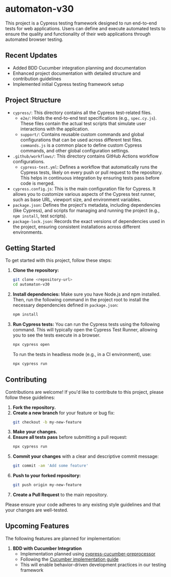 # automaton-v30

This project is a Cypress testing framework designed to run end-to-end tests for web applications. Users can define and execute automated tests to ensure the quality and functionality of their web applications through automated browser testing.

## Recent Updates
- Added BDD Cucumber integration planning and documentation
- Enhanced project documentation with detailed structure and contribution guidelines
- Implemented initial Cypress testing framework setup

## Project Structure

*   `cypress/`: This directory contains all the Cypress test-related files.
    *   `e2e/`: Holds the end-to-end test specifications (e.g., `spec.cy.js`). These files contain the actual test scripts that simulate user interactions with the application.
    *   `support/`: Contains reusable custom commands and global configurations that can be used across different test files. `commands.js` is a common place to define custom Cypress commands, and other global configuration settings.
*   `.github/workflows/`: This directory contains GitHub Actions workflow configurations.
    *   `cypress-test.yml`: Defines a workflow that automatically runs the Cypress tests, likely on every push or pull request to the repository. This helps in continuous integration by ensuring tests pass before code is merged.
*   `cypress.config.js`: This is the main configuration file for Cypress. It allows you to customize various aspects of the Cypress test runner, such as base URL, viewport size, and environment variables.
*   `package.json`: Defines the project's metadata, including dependencies (like Cypress), and scripts for managing and running the project (e.g., `npm install`, test scripts).
*   `package-lock.json`: Records the exact versions of dependencies used in the project, ensuring consistent installations across different environments.

## Getting Started

To get started with this project, follow these steps:

1.  **Clone the repository:**
    ```bash
    git clone <repository-url>
    cd automaton-v30
    ```

2.  **Install dependencies:**
    Make sure you have Node.js and npm installed. Then, run the following command in the project root to install the necessary dependencies defined in `package.json`:
    ```bash
    npm install
    ```

3.  **Run Cypress tests:**
    You can run the Cypress tests using the following command. This will typically open the Cypress Test Runner, allowing you to see the tests execute in a browser.
    ```bash
    npx cypress open
    ```
    To run the tests in headless mode (e.g., in a CI environment), use:
    ```bash
    npx cypress run
    ```

## Contributing

Contributions are welcome! If you'd like to contribute to this project, please follow these guidelines:

1.  **Fork the repository.**
2.  **Create a new branch** for your feature or bug fix:
    ```bash
    git checkout -b my-new-feature
    ```
3.  **Make your changes.**
4.  **Ensure all tests pass** before submitting a pull request:
    ```bash
    npx cypress run
    ```
5.  **Commit your changes** with a clear and descriptive commit message:
    ```bash
    git commit -am 'Add some feature'
    ```
6.  **Push to your forked repository:**
    ```bash
    git push origin my-new-feature
    ```
7.  **Create a Pull Request** to the main repository.

Please ensure your code adheres to any existing style guidelines and that your changes are well-tested.

## Upcoming Features

The following features are planned for implementation:

1. **BDD with Cucumber Integration**
   - Implementation planned using [cypress-cucumber-preprocessor](https://github.com/badeball/cypress-cucumber-preprocessor)
   - Following the [Cucumber implementation guide](https://filiphric.com/cucumber-in-cypress-a-step-by-step-guide)
   - This will enable behavior-driven development practices in our testing framework